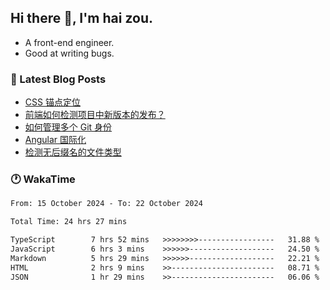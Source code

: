 ## Hi there 👋, I'm hai zou.

- A front-end engineer.
- Good at writing bugs.

### 📖 Latest Blog Posts
<!-- BLOG-POST-LIST:START -->
- [CSS 锚点定位](https://blog.izou.top/css/anchor-position/)
- [前端如何检测项目中新版本的发布？](https://blog.izou.top/angular/version-update/)
- [如何管理多个 Git 身份](https://blog.izou.top/git/multi-git-identity/)
- [Angular 国际化](https://blog.izou.top/angular/i18n/)
- [检测无后缀名的文件类型](https://blog.izou.top/js/filetype-check/)
<!-- BLOG-POST-LIST:END -->

### 🕐 WakaTime
<!--START_SECTION:waka-->

```txt
From: 15 October 2024 - To: 22 October 2024

Total Time: 24 hrs 27 mins

TypeScript        7 hrs 52 mins   >>>>>>>>-----------------   31.88 %
JavaScript        6 hrs 3 mins    >>>>>>-------------------   24.50 %
Markdown          5 hrs 29 mins   >>>>>>-------------------   22.21 %
HTML              2 hrs 9 mins    >>-----------------------   08.71 %
JSON              1 hr 29 mins    >>-----------------------   06.06 %
```

<!--END_SECTION:waka-->
